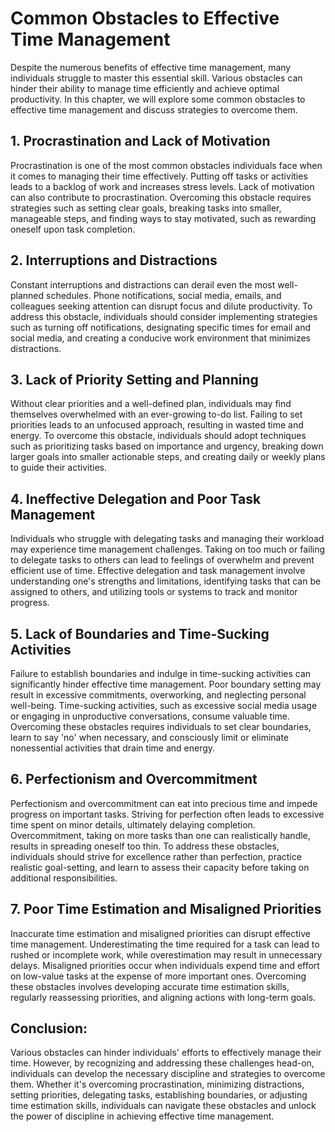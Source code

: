 Common Obstacles to Effective Time Management
======================================================

Despite the numerous benefits of effective time management, many individuals struggle to master this essential skill. Various obstacles can hinder their ability to manage time efficiently and achieve optimal productivity. In this chapter, we will explore some common obstacles to effective time management and discuss strategies to overcome them.

1\. **Procrastination and Lack of Motivation**
-------------------------------------------------

Procrastination is one of the most common obstacles individuals face when it comes to managing their time effectively. Putting off tasks or activities leads to a backlog of work and increases stress levels. Lack of motivation can also contribute to procrastination. Overcoming this obstacle requires strategies such as setting clear goals, breaking tasks into smaller, manageable steps, and finding ways to stay motivated, such as rewarding oneself upon task completion.

2\. **Interruptions and Distractions**
-----------------------------------------

Constant interruptions and distractions can derail even the most well-planned schedules. Phone notifications, social media, emails, and colleagues seeking attention can disrupt focus and dilute productivity. To address this obstacle, individuals should consider implementing strategies such as turning off notifications, designating specific times for email and social media, and creating a conducive work environment that minimizes distractions.

3\. **Lack of Priority Setting and Planning**
------------------------------------------------

Without clear priorities and a well-defined plan, individuals may find themselves overwhelmed with an ever-growing to-do list. Failing to set priorities leads to an unfocused approach, resulting in wasted time and energy. To overcome this obstacle, individuals should adopt techniques such as prioritizing tasks based on importance and urgency, breaking down larger goals into smaller actionable steps, and creating daily or weekly plans to guide their activities.

4\. **Ineffective Delegation and Poor Task Management**
----------------------------------------------------------

Individuals who struggle with delegating tasks and managing their workload may experience time management challenges. Taking on too much or failing to delegate tasks to others can lead to feelings of overwhelm and prevent efficient use of time. Effective delegation and task management involve understanding one's strengths and limitations, identifying tasks that can be assigned to others, and utilizing tools or systems to track and monitor progress.

5\. **Lack of Boundaries and Time-Sucking Activities**
---------------------------------------------------------

Failure to establish boundaries and indulge in time-sucking activities can significantly hinder effective time management. Poor boundary setting may result in excessive commitments, overworking, and neglecting personal well-being. Time-sucking activities, such as excessive social media usage or engaging in unproductive conversations, consume valuable time. Overcoming these obstacles requires individuals to set clear boundaries, learn to say 'no' when necessary, and consciously limit or eliminate nonessential activities that drain time and energy.

6\. **Perfectionism and Overcommitment**
-------------------------------------------

Perfectionism and overcommitment can eat into precious time and impede progress on important tasks. Striving for perfection often leads to excessive time spent on minor details, ultimately delaying completion. Overcommitment, taking on more tasks than one can realistically handle, results in spreading oneself too thin. To address these obstacles, individuals should strive for excellence rather than perfection, practice realistic goal-setting, and learn to assess their capacity before taking on additional responsibilities.

7\. **Poor Time Estimation and Misaligned Priorities**
---------------------------------------------------------

Inaccurate time estimation and misaligned priorities can disrupt effective time management. Underestimating the time required for a task can lead to rushed or incomplete work, while overestimation may result in unnecessary delays. Misaligned priorities occur when individuals expend time and effort on low-value tasks at the expense of more important ones. Overcoming these obstacles involves developing accurate time estimation skills, regularly reassessing priorities, and aligning actions with long-term goals.

**Conclusion:**
---------------

Various obstacles can hinder individuals' efforts to effectively manage their time. However, by recognizing and addressing these challenges head-on, individuals can develop the necessary discipline and strategies to overcome them. Whether it's overcoming procrastination, minimizing distractions, setting priorities, delegating tasks, establishing boundaries, or adjusting time estimation skills, individuals can navigate these obstacles and unlock the power of discipline in achieving effective time management.
